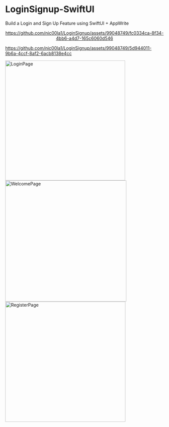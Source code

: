 # LoginSignup-SwiftUI
 Build a Login and Sign Up Feature using SwiftUI + AppWrite 
<div align="center">


https://github.com/nic00la1/LoginSignup/assets/99048749/fc0334ca-8f34-4bb6-a4d7-165c6060d546



 
</div>

https://github.com/nic00la1/LoginSignup/assets/99048749/5d944011-9b6a-4ccf-8af2-6acb8138e4cc

<img width="381" alt="LoginPage" src="https://github.com/nic00la1/LoginSignup/assets/99048749/5ceb80ae-f93c-41eb-8dca-f34ad8fdc1c0">
<img width="385" alt="WelcomePage" src="https://github.com/nic00la1/LoginSignup/assets/99048749/5b4badb3-ed27-48bb-9ab7-1114d1a2ee0f">
<img width="382" alt="RegisterPage" src="https://github.com/nic00la1/LoginSignup/assets/99048749/a92cbe86-7cec-4c6d-af85-e63bbe78d75c">
